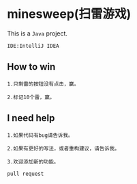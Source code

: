minesweep(扫雷游戏)
=========

This is a `Java` project.

```
IDE:IntelliJ IDEA
```

How to win
--
```
1.只剩雷的按钮没有点击，赢。

2.标记10个雷，赢。
```

I need help
---
```
1.如果代码有bug请告诉我。

2.如果有更好的写法，或者重构建议，请告诉我。

3.欢迎添加新的功能。

pull request

```




